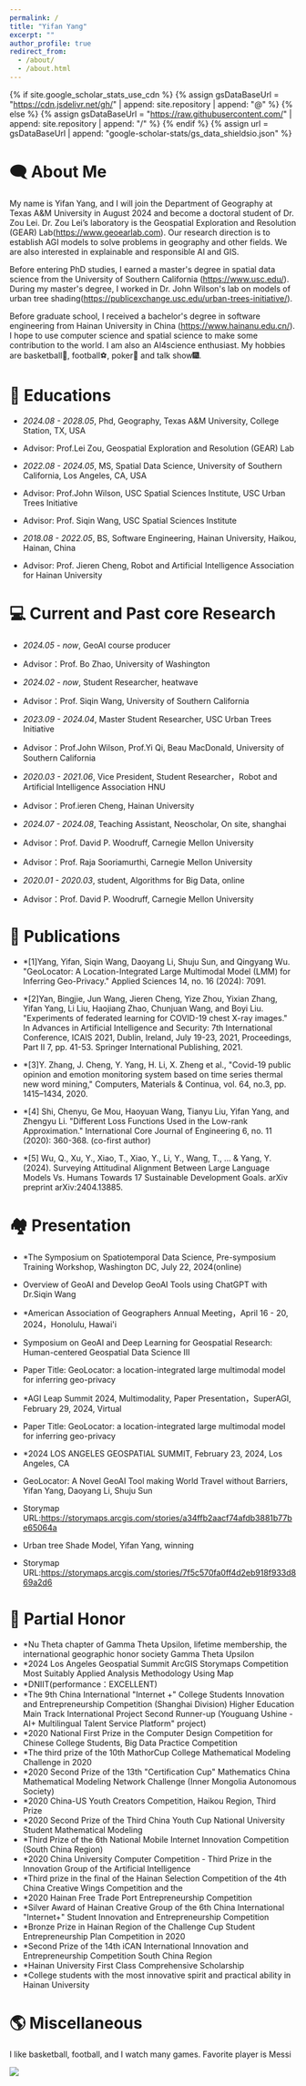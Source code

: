 ```yaml
---
permalink: /
title: "Yifan Yang"
excerpt: ""
author_profile: true
redirect_from: 
  - /about/
  - /about.html
---
```


{% if site.google_scholar_stats_use_cdn %}
{% assign gsDataBaseUrl = "https://cdn.jsdelivr.net/gh/" | append: site.repository | append: "@" %}
{% else %}
{% assign gsDataBaseUrl = "https://raw.githubusercontent.com/" | append: site.repository | append: "/" %}
{% endif %}
{% assign url = gsDataBaseUrl | append: "google-scholar-stats/gs_data_shieldsio.json" %}

<span class='anchor' id='about-me'></span>

# 🗨 About Me
My name is Yifan Yang, and I will join the Department of Geography at Texas A&M University in August 2024 and become a doctoral student of Dr. Zou Lei. Dr. Zou Lei’s laboratory is the Geospatial Exploration and Resolution (GEAR) Lab(https://www.geoearlab.com). Our research direction is to establish AGI models to solve problems in geography and other fields. We are also interested in explainable and responsible AI and GIS. 

Before entering PhD studies, I earned a master's degree in spatial data science from the University of Southern California (https://www.usc.edu/). During my master's degree, I worked in Dr. John Wilson's lab on models of urban tree shading(https://publicexchange.usc.edu/urban-trees-initiative/).

Before graduate school, I received a bachelor's degree in software engineering from Hainan University in China (https://www.hainanu.edu.cn/).  I hope to use computer science and spatial science to make some contribution to the world. I am also an AI4science enthusiast. My hobbies are basketball🏀, football⚽, poker🎴 and talk show🎆.

# 📖 Educations
- *2024.08 - 2028.05*, Phd, Geography, Texas A&M University, College Station, TX, USA
- Advisor: Prof.Lei Zou, Geospatial Exploration and Resolution (GEAR) Lab
    
- *2022.08 - 2024.05*, MS, Spatial Data Science, University of Southern California, Los Angeles, CA, USA
- Advisor: Prof.John Wilson, USC Spatial Sciences Institute, USC Urban Trees Initiative
- Advisor: Prof. Siqin Wang, USC Spatial Sciences Institute
    
- *2018.08 - 2022.05*, BS, Software Engineering, Hainan University, Haikou, Hainan, China
- Advisor: Prof. Jieren Cheng, Robot and Artificial Intelligence Association for Hainan University

# 💻 Current and Past core Research
- *2024.05 - now*, GeoAI course producer
-  Advisor：Prof. Bo Zhao, University of Washington

- *2024.02 - now*, Student Researcher, heatwave
-  Advisor：Prof. Siqin Wang, University of Southern California
  
- *2023.09 - 2024.04*, Master Student Researcher, USC Urban Trees Initiative
-  Advisor：Prof.John Wilson, Prof.Yi Qi, Beau MacDonald, University of Southern California
  
- *2020.03 - 2021.06*, Vice President, Student Researcher，Robot and Artificial Intelligence Association HNU
-  Advisor：Prof.ieren Cheng, Hainan University

- *2024.07 - 2024.08*, Teaching Assistant, Neoscholar, On site, shanghai
-  Advisor：Prof. David P. Woodruff, Carnegie Mellon University
-  Advisor：Prof. Raja Sooriamurthi, Carnegie Mellon University

- *2020.01 - 2020.03*, student, Algorithms for Big Data, online
- Advisor：Prof. David P. Woodruff, Carnegie Mellon University

# 📕 Publications
- *[1]Yang, Yifan, Siqin Wang, Daoyang Li, Shuju Sun, and Qingyang Wu. "GeoLocator: A Location-Integrated Large Multimodal Model (LMM) for Inferring Geo-Privacy." Applied Sciences 14, no. 16 (2024): 7091.
  
- *[2]Yan, Bingjie, Jun Wang, Jieren Cheng, Yize Zhou, Yixian Zhang, Yifan Yang, Li Liu, Haojiang Zhao, Chunjuan Wang, and Boyi Liu. "Experiments of federated learning for COVID-19 chest X-ray images." In Advances in Artificial Intelligence and Security: 7th International Conference, ICAIS 2021, Dublin, Ireland, July 19-23, 2021, Proceedings, Part II 7, pp. 41-53. Springer International Publishing, 2021.
  
- *[3]Y. Zhang, J. Cheng, Y. Yang, H. Li, X. Zheng et al., "Covid-19 public opinion and emotion monitoring system based on time series thermal new word mining," Computers, Materials & Continua, vol. 64, no.3, pp. 1415–1434, 2020.

- *[4] Shi, Chenyu, Ge Mou, Haoyuan Wang, Tianyu Liu, Yifan Yang, and Zhengyu Li. "Different Loss Functions Used in the Low-rank Approximation." International Core Journal of Engineering 6, no. 11 (2020): 360-368. (co-first author)

- *[5] Wu, Q., Xu, Y., Xiao, T., Xiao, Y., Li, Y., Wang, T., ... & Yang, Y. (2024). Surveying Attitudinal Alignment Between Large Language Models Vs. Humans Towards 17 Sustainable Development Goals. arXiv preprint arXiv:2404.13885.

# 🏘 Presentation
- *The Symposium on Spatiotemporal Data Science, Pre-symposium Training Workshop, Washington DC, July 22, 2024(online)
- Overview of GeoAI and Develop GeoAI Tools using ChatGPT with Dr.Siqin Wang

- *American Association of Geographers Annual Meeting，April 16 - 20, 2024，Honolulu, Hawai'i
-  Symposium on GeoAI and Deep Learning for Geospatial Research: Human-centered Geospatial Data Science III
-  Paper Title: GeoLocator: a location-integrated large multimodal model for inferring geo-privacy

- *AGI Leap Summit 2024, Multimodality, Paper Presentation，SuperAGI, February 29, 2024, Virtual
-  Paper Title: GeoLocator: a location-integrated large multimodal model for inferring geo-privacy

- *2024 LOS ANGELES GEOSPATIAL SUMMIT, February 23, 2024, Los Angeles, CA
-  GeoLocator: A Novel GeoAI Tool making World Travel without Barriers, Yifan Yang, Daoyang Li, Shuju Sun 
-  Storymap URL:https://storymaps.arcgis.com/stories/a34ffb2aacf74afdb3881b77be65064a
-  Urban tree Shade Model, Yifan Yang, winning
-  Storymap URL:https://storymaps.arcgis.com/stories/7f5c570fa0ff4d2eb918f933d869a2d6

  
# 👑 Partial Honor
- *Nu Theta chapter of Gamma Theta Upsilon, lifetime membership, the international geographic honor society Gamma Theta Upsilon
- *2024 Los Angeles Geospatial Summit ArcGIS Storymaps Competition Most Suitably Applied Analysis Methodology Using Map
- *DNIIT(performance：EXCELLENT)
- *The 9th China International "Internet +" College Students Innovation and Entrepreneurship Competition (Shanghai Division) Higher Education Main Track International Project Second Runner-up (Youguang Ushine - AI+ Multilingual Talent Service Platform" project)
- *2020 National First Prize in the Computer Design Competition for Chinese College Students, Big Data Practice Competition
- *The third prize of the 10th MathorCup College Mathematical Modeling Challenge in 2020                               
- *2020 Second Prize of the 13th "Certification Cup" Mathematics China Mathematical Modeling Network Challenge (Inner Mongolia Autonomous Society)                            
- *2020 China-US Youth Creators Competition, Haikou Region, Third Prize
- *2020 Second Prize of the Third China Youth Cup National University Student Mathematical Modeling           
- *Third Prize of the 6th National Mobile Internet Innovation Competition (South China Region)                           
- *2020 China University Computer Competition - Third Prize in the Innovation Group of the Artificial Intelligence
- *Third prize in the final of the Hainan Selection Competition of the 4th China Creative Wings Competition and the
- *2020 Hainan Free Trade Port Entrepreneurship Competition
- *Silver Award of Hainan Creative Group of the 6th China International "Internet+" Student Innovation and Entrepreneurship Competition
- *Bronze Prize in Hainan Region of the Challenge Cup Student Entrepreneurship Plan Competition in 2020       
- *Second Prize of the 14th iCAN International Innovation and Entrepreneurship Competition South China Region
- *Hainan University First Class Comprehensive Scholarship
- *College students with the most innovative spirit and practical ability in Hainan University                               

# 🌎 Miscellaneous
[comment]: <> ( I am recording some of my works and thoughts in form of blog.)
I like basketball, football, and I watch many games. Favorite player is Messi

<body>
<a href="https://clustrmaps.com/site/1bvzy"  title="Visit tracker"><img src="//www.clustrmaps.com/map_v2.png?d=ew9JD5D1fDG0V7A7Uc0mx-mp4-J3v9AA6jUiCkkFMXA&cl=ffffff" /></a>
</body>
